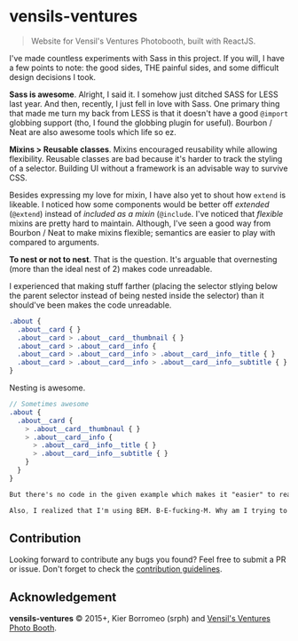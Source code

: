 # vensils-ventures
> Website for Vensil's Ventures Photobooth, built with ReactJS.

I've made countless experiments with Sass in this project. If you will, I have a few points to note: the good sides, THE painful sides, and some difficult design decisions I took.

**Sass is awesome**. Alright, I said it. I somehow just ditched SASS for LESS last year. And then, recently, I just fell in love with Sass. One primary thing that made me turn my back from LESS is that it doesn't have a good `@import` globbing support (tho, I found the globbing plugin for useful). Bourbon / Neat are also awesome tools which life so ez.

**Mixins > Reusable classes**. Mixins encouraged reusability while allowing flexibility. Reusable classes are bad because it's harder to track the styling of a selector. Building UI without a framework is an advisable way to survive CSS.

Besides expressing my love for mixin, I have also yet to shout how `extend` is likeable. I noticed how some components would be better off *extended* (`@extend`) instead of *included as a mixin* (`@include`. I've noticed that *flexible* mixins are pretty hard to maintain. Although, I've seen a good way from Bourbon / Neat to make mixins flexible; semantics are easier to play with compared to arguments.

**To nest or not to nest**. That is the question. It's arguable that overnesting (more than the ideal nest of 2) makes code unreadable.

I experienced that making stuff farther (placing the selector stlying below the parent selector instead of being nested inside the selector) than it should've been makes the code unreadable.

```scss
.about {
  .about__card { }
  .about__card > .about__card__thumbnail { }
  .about__card > .about__card__info {
  .about__card > .about__card__info > .about__card__info__title { } 
  .about__card > .about__card__info > .about__card__info__subtitle { }
}
```

Nesting is awesome.

```scss
// Sometimes awesome
.about {
  .about__card {
    > .about__card__thumbnaul { }
    > .about__card__info {
      > .about__card__info__title { } 
      > .about__card__info__subtitle { }
    }
  }
}

But there's no code in the given example which makes it "easier" to read.

Also, I realized that I'm using BEM. B-E-fucking-M. Why am I trying to use `>` when it's not even necessary?
```

## Contribution
Looking forward to contribute any bugs you found? Feel free to submit a PR or issue. Don't forget to check the [contribution guidelines](CONTRIBUTING.md).

## Acknowledgement
**vensils-ventures** © 2015+, Kier Borromeo (srph) and [Vensil's Ventures Photo Booth](https://www.facebook.com/vensilsventuresPHOTOBOOTH).
